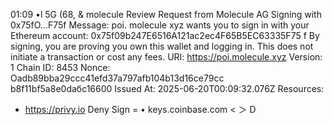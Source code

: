 01:09
•l 5G (68,
& molecule
Review
Request from Molecule AG
Signing with 0x75fO...F75f
Message:
poi. molecule xyz wants you to sign in with your Ethereum account:
0x75f09b247E6516A121ac2ec4F65B5EC63335F75 f
By signing, you are proving you own this wallet and logging in. This does not initiate a transaction or cost any fees.
URI: https://poi.molecule.xyz
Version: 1
Chain ID: 8453
Nonce:
Oadb89bba29ccc41efd37a797afb104b13d16ce79cc b8f11bf5a8e0daбc16600
Issued At: 2025-06-20T00:09:32.076Z
Resources:
- https://privy.io
Deny
Sign
=
• keys.coinbase.com
<
＞
D
